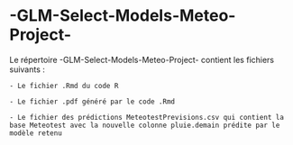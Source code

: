 # -GLM-Select-Models-Meteo-Project-
Le répertoire -GLM-Select-Models-Meteo-Project- contient les fichiers suivants : 
		
    - Le fichier .Rmd du code R 
		
    - Le fichier .pdf généré par le code .Rmd
  	
    - Le fichier des prédictions MeteotestPrevisions.csv qui contient la base Meteotest avec la nouvelle colonne pluie.demain prédite par le modèle retenu
		
